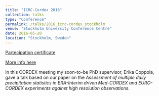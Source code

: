 ```yaml
---
title: "ICRC-Cordex 2016"
collection: talks
type: "Conference"
permalink: /talks/2016_icrc-cordex_stockholm
venue: "Stockholm University Conference Centre"
date: 2016-05-20
location: "Stockholm, Sweden"
---
```


[Partecipation certificate](https://adrfantini.github.io/files/part_cert/2016_icrc-cordex_stockholm.pdf)

[More info here](http://icrc-cordex2016.org/)

In this CORDEX meeting my soon-to-be PhD supervisor, Erika Coppola, gave a talk based on our paper on the _Assessment of multiple daily precipitation statistics in ERA-Interim driven Med-CORDEX and EURO-CORDEX experiments against high resolution observations_.

